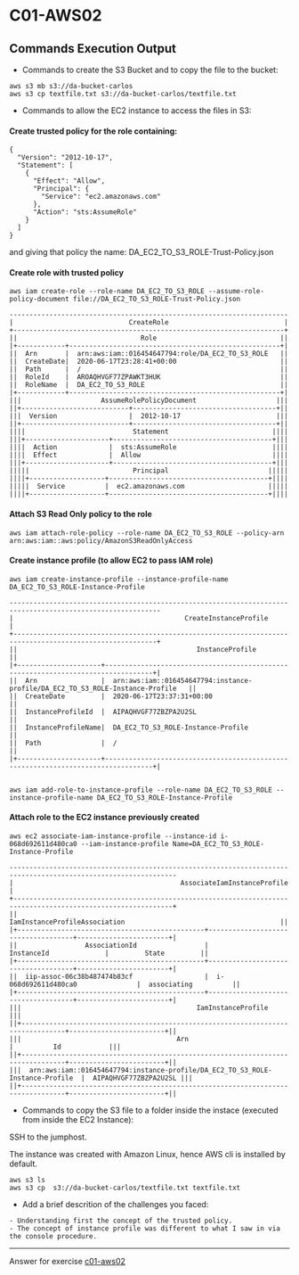 # C01-AWS02

## Commands Execution Output

- Commands to create the S3 Bucket and to copy the file to the bucket:
```
aws s3 mb s3://da-bucket-carlos
aws s3 cp textfile.txt s3://da-bucket-carlos/textfile.txt
```

- Commands to allow the EC2 instance to access the files in S3:

#### Create trusted policy for the role containing:

```
{
  "Version": "2012-10-17",
  "Statement": [
    {
      "Effect": "Allow",
      "Principal": {
        "Service": "ec2.amazonaws.com"
      },
      "Action": "sts:AssumeRole"
    }
  ]
}
```

and giving that policy the name: DA_EC2_TO_S3_ROLE-Trust-Policy.json

#### Create role with trusted policy

```
aws iam create-role --role-name DA_EC2_TO_S3_ROLE --assume-role-policy-document file://DA_EC2_TO_S3_ROLE-Trust-Policy.json

----------------------------------------------------------------------
|                             CreateRole                             |
+--------------------------------------------------------------------+
||                               Role                               ||
|+------------+-----------------------------------------------------+|
||  Arn       |  arn:aws:iam::016454647794:role/DA_EC2_TO_S3_ROLE   ||
||  CreateDate|  2020-06-17T23:28:41+00:00                          ||
||  Path      |  /                                                  ||
||  RoleId    |  AROAQHVGF77ZPAWKT3HUK                              ||
||  RoleName  |  DA_EC2_TO_S3_ROLE                                  ||
|+------------+-----------------------------------------------------+|
|||                    AssumeRolePolicyDocument                    |||
||+---------------------------+------------------------------------+||
|||  Version                  |  2012-10-17                        |||
||+---------------------------+------------------------------------+||
||||                           Statement                          ||||
|||+---------------------+----------------------------------------+|||
||||  Action             |  sts:AssumeRole                        ||||
||||  Effect             |  Allow                                 ||||
|||+---------------------+----------------------------------------+|||
|||||                          Principal                         |||||
||||+-------------------+----------------------------------------+||||
|||||  Service          |  ec2.amazonaws.com                     |||||
||||+-------------------+----------------------------------------+||||

```

#### Attach S3 Read Only policy to the role

```
aws iam attach-role-policy --role-name DA_EC2_TO_S3_ROLE --policy-arn arn:aws:iam::aws:policy/AmazonS3ReadOnlyAccess
```

#### Create instance profile (to allow EC2 to pass IAM role)

```
aws iam create-instance-profile --instance-profile-name DA_EC2_TO_S3_ROLE-Instance-Profile

------------------------------------------------------------------------------------------------------------
|                                           CreateInstanceProfile                                          |
+----------------------------------------------------------------------------------------------------------+
||                                             InstanceProfile                                            ||
|+---------------------+----------------------------------------------------------------------------------+|
||  Arn                |  arn:aws:iam::016454647794:instance-profile/DA_EC2_TO_S3_ROLE-Instance-Profile   ||
||  CreateDate         |  2020-06-17T23:37:31+00:00                                                       ||
||  InstanceProfileId  |  AIPAQHVGF77ZBZPA2U2SL                                                           ||
||  InstanceProfileName|  DA_EC2_TO_S3_ROLE-Instance-Profile                                              ||
||  Path               |  /                                                                               ||
|+---------------------+----------------------------------------------------------------------------------+|


aws iam add-role-to-instance-profile --role-name DA_EC2_TO_S3_ROLE --instance-profile-name DA_EC2_TO_S3_ROLE-Instance-Profile

```

#### Attach role to the EC2 instance previously created 

```
aws ec2 associate-iam-instance-profile --instance-id i-068d692611d480ca0 --iam-instance-profile Name=DA_EC2_TO_S3_ROLE-Instance-Profile

----------------------------------------------------------------------------------------------------------------
|                                          AssociateIamInstanceProfile                                         |
+--------------------------------------------------------------------------------------------------------------+
||                                        IamInstanceProfileAssociation                                       ||
|+-----------------------------------------------+------------------------------------+-----------------------+|
||                 AssociationId                 |            InstanceId              |         State         ||
|+-----------------------------------------------+------------------------------------+-----------------------+|
||  iip-assoc-06c38b487474b83cf                  |  i-068d692611d480ca0               |  associating          ||
|+-----------------------------------------------+------------------------------------+-----------------------+|
|||                                            IamInstanceProfile                                            |||
||+---------------------------------------------------------------------------------+------------------------+||
|||                                       Arn                                       |          Id            |||
||+---------------------------------------------------------------------------------+------------------------+||
|||  arn:aws:iam::016454647794:instance-profile/DA_EC2_TO_S3_ROLE-Instance-Profile  |  AIPAQHVGF77ZBZPA2U2SL |||
||+---------------------------------------------------------------------------------+------------------------+||
```



- Commands to copy the S3 file to a folder inside the instace (executed from inside the EC2 Instance):

SSH to the jumphost.

The instance was created with Amazon Linux, hence AWS cli is installed by default.

```
aws s3 ls
aws s3 cp  s3://da-bucket-carlos/textfile.txt textfile.txt
```

- Add a brief descrition of the challenges you faced:
```
- Understanding first the concept of the trusted policy.
- The concept of instance profile was different to what I saw in via the console procedure.
```

***
Answer for exercise [c01-aws02](https://github.com/devopsacademyau/academy/blob/635775538e8ad7793b305f48064b09e23c626fb7/classes/01class/exercises/c01-aws02/README.md)

